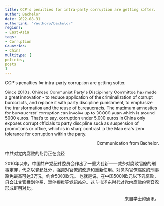 ```yaml
---
title: CCP's penalties for intra-party corruption are getting softer. 
author: Bachelor
date: 2022-08-31
authorLink: "/authors/bachelor"
regions:
- East-Asia
tags:
- Corruption
Countries:
- China
multitype: [
policies,
posts
]
---
```


CCP's penalties for intra-party corruption are getting softer. 

Since 2010s, Chinese Communist Party's Disciplinary Committee has made a great innovation - to reduce application of the criminalization of corrupt burocracts, and replace it with party discipline punishment, to emphasize the transformation and the reuse of bureaucracts. The maximum amnesties for bureaucrats’ corruption can involve up to 30,000 yuan which is around 5000 euros. That's to say, corruption under 5,000 euros in China only exposes corrupt officials to party discipline such as suspension of promotions or  office, which is in sharp contrast to the Mao era's zero tolerance for corruption within the party.
<p align="right">Communication from Bachelor.</p> 


中共对党内腐败的处罚正在变轻

2010年以来，中国共产党纪律委员会作出了一重大创新——减少对腐败官僚的刑事定罪，代之以党纪处分，强调对官僚的改造和重新使用。对党内官僚腐败的刑事豁免最高可达3万元，约合5000欧元。 也就是说，在中国5000欧元以下的腐败，只会让贪官受到停职、暂停提拔等党纪处分。这与毛泽东时代对党内腐败的零容忍形成鲜明对比。
<p align="right">来自学士的通讯。</p>